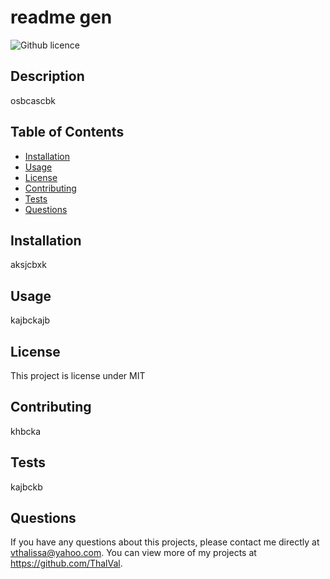# readme gen
  ![Github licence](http://img.shields.io/badge/license-MIT-blue.svg)

  
  ## Description 
  osbcascbk

  ## Table of Contents
  * [Installation](#installation)
  * [Usage](#usage)
  * [License](#license)
  * [Contributing](#contributing)
  * [Tests](#tests)
  * [Questions](#questions)
  
  ## Installation 
  aksjcbxk

  ## Usage 
  kajbckajb

  ## License 
  This project is license under MIT

  ## Contributing 
  khbcka

  ## Tests
  kajbckb

  ## Questions
  If you have any questions about this projects, please contact me directly at vthalissa@yahoo.com. You can view more of my projects at https://github.com/ThalVal.
